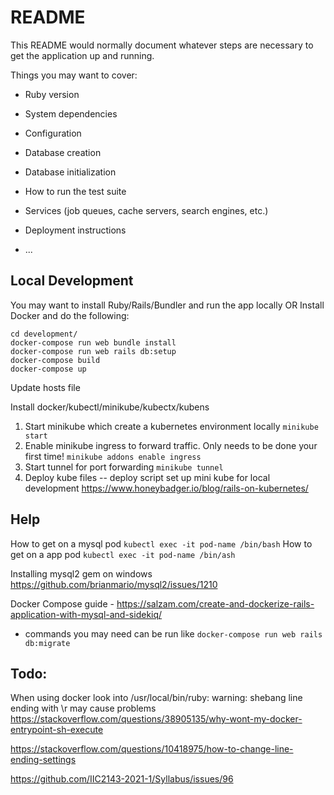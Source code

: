 # README

This README would normally document whatever steps are necessary to get the
application up and running.

Things you may want to cover:

* Ruby version

* System dependencies

* Configuration

* Database creation

* Database initialization

* How to run the test suite

* Services (job queues, cache servers, search engines, etc.)

* Deployment instructions

* ...


## Local Development
You may want to install Ruby/Rails/Bundler and run the app locally
OR
Install Docker and do the following:
```
cd development/
docker-compose run web bundle install
docker-compose run web rails db:setup
docker-compose build
docker-compose up
```

Update hosts file

Install docker/kubectl/minikube/kubectx/kubens
1. Start minikube which create a kubernetes environment locally
`minikube start`
2. Enable minikube ingress to forward traffic. Only needs to be done your first time!
`minikube addons enable ingress` 
3. Start tunnel for port forwarding
`minikube tunnel`
4. Deploy kube files
-- deploy script
set up mini kube for local development https://www.honeybadger.io/blog/rails-on-kubernetes/



## Help

How to get on a mysql pod `kubectl exec -it pod-name /bin/bash`
How to get on a app pod `kubectl exec -it pod-name /bin/ash`

Installing mysql2 gem on windows https://github.com/brianmario/mysql2/issues/1210

Docker Compose guide - https://salzam.com/create-and-dockerize-rails-application-with-mysql-and-sidekiq/
- commands you may need can be run like `docker-compose run web rails db:migrate`


## Todo: 
When using docker look into /usr/local/bin/ruby: warning: shebang line ending with \r may cause problems
https://stackoverflow.com/questions/38905135/why-wont-my-docker-entrypoint-sh-execute

https://stackoverflow.com/questions/10418975/how-to-change-line-ending-settings

https://github.com/IIC2143-2021-1/Syllabus/issues/96
